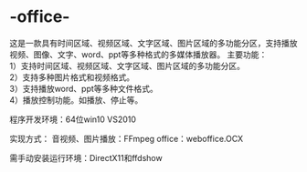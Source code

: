# -office-
这是一款具有时间区域、视频区域、文字区域、图片区域的多功能分区，支持播放视频、图像、文字、word、ppt等多种格式的多媒体播放器。
主要功能：  
1）支持时间区域、视频区域、文字区域、图片区域的多功能分区。  
2）支持多种图片格式和视频格式。  
3）支持播放word、ppt等多种文件格式。  
4）播放控制功能。如播放、停止等。

程序开发环境：64位win10 VS2010

实现方式：
音视频、图片播放：FFmpeg
office：weboffice.OCX

需手动安装运行环境：DirectX11和ffdshow
